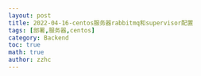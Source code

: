 ```yaml
---
layout: post
title: 2022-04-16-centos服务器rabbitmq和supervisor配置 
tags: [部署,服务器,centos]
category: Backend
toc: true
math: true
author: zzhc
---
```


